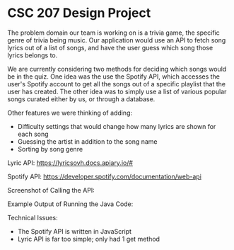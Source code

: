# CSC 207 Design Project

The problem domain our team is working on is a trivia game, the specific genre of trivia being music.
Our application would use an API to fetch song lyrics out of a list of songs, and have the user guess
which song those lyrics belongs to.

We are currently considering two methods for deciding which songs would be in the quiz.
One idea was the use the Spotify API, which accesses the user's Spotify account to get all the songs out of a specific 
playlist that the user has created. 
The other idea was to simply use a list of various popular songs curated either by us, or through a database.

Other features we were thinking of adding:
* Difficulty settings that would change how many lyrics are shown for each song
* Guessing the artist in addition to the song name
* Sorting by song genre

Lyric API:
https://lyricsovh.docs.apiary.io/#

Spotify API:
https://developer.spotify.com/documentation/web-api

Screenshot of Calling the API:


Example Output of Running the Java Code:


Technical Issues: 
 * The Spotify API is written in JavaScript
 * Lyric API is far too simple; only had 1 get method